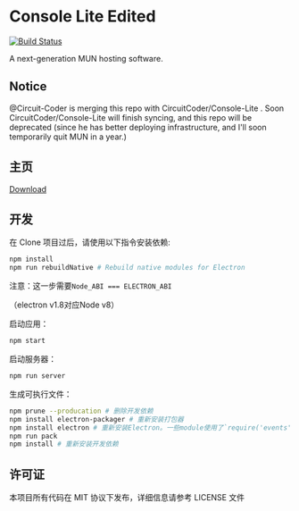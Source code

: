 # Console Lite Edited

[![Build Status](https://travis-ci.org/JieJiSS/Console-Lite.svg?branch=master)](https://travis-ci.org/JieJiSS/Console-Lite)

A next-generation MUN hosting software.

## Notice

@Circuit-Coder is merging this repo with CircuitCoder/Console-Lite . Soon CircuitCoder/Console-Lite will finish syncing, and this repo will be deprecated (since he has better deploying infrastructure, and I'll soon temporarily quit MUN in a year.)

## 主页
[Download](https://jiejiss.xyz/cle)

## 开发
在 Clone 项目过后，请使用以下指令安装依赖:

```bash
npm install
npm run rebuildNative # Rebuild native modules for Electron
```

注意：这一步需要`Node_ABI === ELECTRON_ABI`

（electron v1.8对应Node v8）

启动应用：

```bash
npm start
```

启动服务器：

```bash
npm run server 
```

生成可执行文件：

```bash
npm prune --producation # 删除开发依赖
npm install electron-packager # 重新安装打包器
npm install electron # 重新安装Electron。一些module使用了`require('events').EventEmitter [deprecated]`，因此可能需要手动修改。
npm run pack
npm install # 重新安装开发依赖
```

## 许可证

本项目所有代码在 MIT 协议下发布，详细信息请参考 LICENSE 文件
